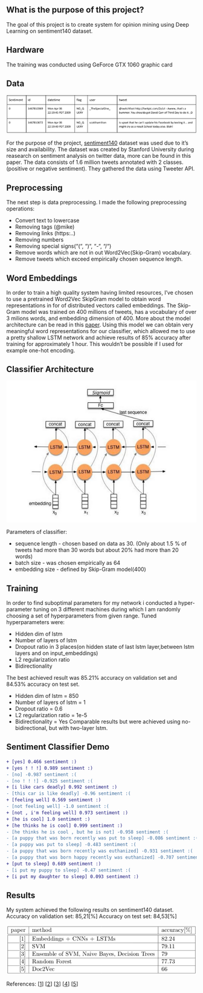 ## What is the purpose of this project?
The goal of this project is to create system for opinion mining using Deep Learning on sentiment140 dataset.

## Hardware
The training was conducted using GeForce GTX 1060 graphic card

## Data

<img src="https://github.com/PiotrSobczak/emotion-recognition-from-speech/blob/master/assets/data.png" width="600"></img>

For the purpose of the project, [sentiment140](http://help.sentiment140.com/for-students) dataset was used due to it’s size and availability.
The dataset was created by Stanford University during reasearch on sentiment analysis on
twitter data, more can be found in this paper. The data consists of 1.6 million tweets annotated
with 2 classes.(positive or negative sentiment). They gathered the data using Tweeter API.

## Preprocessing  
The next step is data preprocessing. I made the following preprocessing operations:
- Convert text to lowercase
- Removing tags (@mike)
- Removing links (https:..)
- Removing numbers
- Removing special signs(“(“, “)“, “-“, “/“)
- Remove words which are not in out Word2Vec(Skip-Gram) vocabulary.
- Remove tweets which exceed empirically chosen sequence length.

## Word Embeddings   
In order to train a high quality system having limited resources, I’ve chosen to use a pretrained Word2Vec SkipGram model to obtain word representations in for of distributed vectors called embeddings. The Skip-Gram model was trained on 400 millions of tweets, has a vocabulary of over 3 milions words, and embedding dimension of 400. More about the model architecture can be read in this [paper](https://mail.google.com/mail/u/0/#search/drasza/QgrcJHsNnjWZGsJFSqZKklBHfqsJdSmMLnv?projector=1&messagePartId=0.1). Using this model we can obtain very meaningful word representations for our classifier, which allowed me to use a pretty shallow LSTM network and achieve results of 85% accuracy after training for approximately 1 hour. This wouldn’t be possible if I used for example one-hot encoding.

## Classifier Architecture  
<img src="https://github.com/PiotrSobczak/emotion-recognition-from-speech/blob/master/assets/architecture.png" width="600"></img>

Parameters of classifier:
- sequence length - chosen based on data as 30. (Only about 1.5 % of tweets had more
than 30 words but about 20% had more than 20 words)
- batch size - was chosen empirically as 64
- embedding size - defined by Skip-Gram model(400)

## Training
In order to find suboptimal parameters for my network i conducted a hyper-parameter tuning
on 3 different machines during which I am randomly choosing a set of hyperparameters from
given range.
Tuned hyperparameters were:
- Hidden dim of lstm
- Number of layers of lstm
- Dropout ratio in 3 places(on hidden state of last lstm layer,between lstm layers and on
input_embeddings)
- L2 regularization ratio
- Bidirectionality

The best achieved result was 85.21% accuracy on validation set and 84.53% accuracy on test
set.
- Hidden dim of lstm = 850
- Number of layers of lstm = 1
- Dropout ratio = 0.6
- L2 regularization ratio = 1e-5
- Bidirectionality = Yes
Comparable results but were achieved using no-bidirectional, but with two-layer lstm.

## Sentiment Classifier Demo   
```diff
+ [yes] 0.466 sentiment :)  
+ [yes ! ! !] 0.989 sentiment :)  
- [no] -0.987 sentiment :(  
- [no ! ! !] -0.925 sentiment :(  
+ [i like cars deadly] 0.992 sentiment :)  
- [this car is like deadly] -0.96 sentiment :(  
+ [feeling well] 0.569 sentiment :)  
- [not feeling well] -1.0 sentiment :(  
+ [not , i'm feeling well] 0.973 sentiment :)  
+ [he is cool] 1.0 sentiment :)  
+ [he thinks he is cool] 0.999 sentiment :)  
- [he thinks he is cool , but he is not] -0.958 sentiment :(  
- [a puppy that was born recently was put to sleep] -0.086 sentiment :(  
- [a puppy was put to sleep] -0.483 sentiment :(  
- [a puppy that was born recently was euthanized] -0.931 sentiment :(  
- [a puppy that was born happy recently was euthanized] -0.707 sentiment :(  
+ [put to sleep] 0.689 sentiment :)  
- [i put my puppy to sleep] -0.47 sentiment :(  
+ [i put my daughter to sleep] 0.093 sentiment :)  
```

## Results
My system achieved the following results on sentiment140 dataset.
Accuracy on validation set: 85,21[%]
Accuracy on test set: 84,53[%]


<img src="https://github.com/PiotrSobczak/emotion-recognition-from-speech/blob/master/assets/results.png" width="600"></img>

References:
[[1](https://aaai.org/ocs/index.php/FLAIRS/FLAIRS17/paper/download/15430/14952)]
[[2](https://books.google.pl/books?id=WQRrDwAAQBAJ&pg=PA234&lpg=PA234&dq=sentiment140+f1+score&source=bl&ots=kFYaA7Qz3r&sig=ACfU3U3CEAKCviWY72GNDrEq6ixffYTzmQ&hl=pl&sa=X&ved=2ahUKEwj_0bvcxofgAhWQKCwKHXFMCGkQ6AEwAHoECAkQAQ#v=onepage&q=sentiment140%20%20f1%20score&f=false)]
[[3](https://cora.ucc.ie/bitstream/handle/10468/3972/2619.pdf?sequence=1)]
[[4](https://www.sciencedirect.com/science/article/pii/S0957417417300751)]
[[5](https://arxiv.org/pdf/1806.02863.pdf)]
